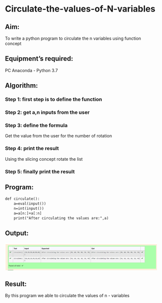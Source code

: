 # Circulate-the-values-of-N-variables
## Aim:
To write a python program to circulate the n variables using function concept
## Equipment’s required:
PC
Anaconda - Python 3.7
## Algorithm: 
### Step 1: first step is to define the function
### Step 2: get a,n inputs from the user
### Step 3: define the formula
Get the value from the user for the number of rotation
### Step 4: print the result
Using the slicing concept rotate the list

### Step 5: finally print the result
## Program:
```
def circulate():
    a=eval(input())
    n=int(input())
    a=a[n:]+a[:n]
    print("After circulating the values are:",a)
```

## Output:

![OUTPUT](./OUTPUT.png)

## Result:
By this program we able to circulate the values of n - variables